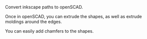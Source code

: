 Convert inkscape paths to openSCAD.

Once in openSCAD, you can extrude the shapes, as well as extrude moldings around the edges.

You can easily add chamfers to the shapes.


